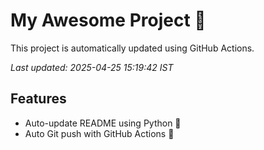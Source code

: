 # My Awesome Project 🚀

This project is automatically updated using GitHub Actions.

_Last updated: 2025-04-25 15:19:42 IST_

## Features
- Auto-update README using Python 🐍
- Auto Git push with GitHub Actions 🤖
